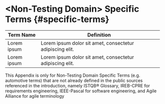 # \<Non-Testing Domain\> Specific Terms {#specific-terms}

| Term Name   | Definition |
| ----------- | ---------- |
| Lorem ipsum | Lorem ipsum dolor sit amet, consectetur adipiscing elit. |
| Lorem ipsum | Lorem ipsum dolor sit amet, consectetur adipiscing elit. |

This Appendix is only for Non-Testing Domain Specific Terms (e.g. automotive terms) that are not already  defined in the public sources referenced in the introduction, namely  ISTQB® Glossary, IREB-CPRE for requirements engineering, IEEE-Pascal for software engineering, and Agile Alliance for agile terminology
